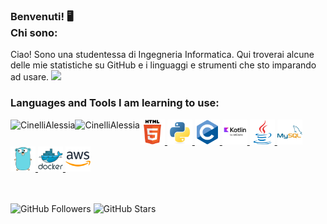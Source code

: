 <h3 align="left">Benvenuti! 🖥️ 
  <br> Chi sono: </h3>

<p align="left"> Ciao! Sono una studentessa di Ingegneria Informatica. Qui troverai alcune delle mie statistiche su GitHub e i linguaggi e strumenti che sto imparando ad usare. <img src="https://media.giphy.com/media/hvRJCLFzcasrR4ia7z/giphy.gif" width="30px"> </p>

<h3 align="left">Languages and Tools I am learning to use:</h3>

<!--  --> 
<p>
  <img align="left" src="https://github-readme-stats.vercel.app/api/top-langs?username=CinelliAlessia&theme=catppuccin_latte&show_icons=true&locale=en&layout=compact" alt="CinelliAlessia" />
</p>

<p>
  <img align="left" src="https://github-readme-stats-sigma-five.vercel.app/api?username=CinelliAlessia&show_icons=true&theme=catppuccin_latte)](https://github.com/anuraghazra/github-readme-stats" alt="CinelliAlessia" />
</p>

<p align="left">
  <a href="https://developer.mozilla.org/en-US/docs/Web/HTML" target="_blank" rel="noreferrer">
    <img src="https://raw.githubusercontent.com/devicons/devicon/master/icons/html5/html5-original-wordmark.svg" alt="html5" width="40" height="40"/>
  </a>
  <a href="https://www.python.org" target="_blank" rel="noreferrer">
    <img src="https://raw.githubusercontent.com/devicons/devicon/master/icons/python/python-original.svg" alt="python" width="40" height="40"/>
  </a>
  <a href="https://www.cprogramming.com/" target="_blank" rel="noreferrer">
    <img src="https://raw.githubusercontent.com/devicons/devicon/master/icons/c/c-original.svg" alt="c" width="40" height="40"/>
  </a>
  <a href="https://kotlinlang.org/" target="_blank" rel="noreferrer">
    <img src="https://raw.githubusercontent.com/devicons/devicon/master/icons/kotlin/kotlin-original-wordmark.svg" alt="kotlin" width="40" height="40"/>
  </a>
  <a href="https://www.java.com" target="_blank" rel="noreferrer">
    <img src="https://raw.githubusercontent.com/devicons/devicon/master/icons/java/java-original.svg" alt="java" width="40" height="40"/>
  </a>
  <a href="https://www.mysql.com/" target="_blank" rel="noreferrer">
    <img src="https://raw.githubusercontent.com/devicons/devicon/master/icons/mysql/mysql-original-wordmark.svg" alt="mysql" width="40" height="40"/>
  </a>
  <a href="https://golang.org" target="_blank" rel="noreferrer">
    <img src="https://raw.githubusercontent.com/devicons/devicon/master/icons/go/go-original.svg" alt="go" width="40" height="40"/>
  </a>
  <a href="https://www.docker.com/" target="_blank" rel="noreferrer">
    <img src="https://raw.githubusercontent.com/devicons/devicon/master/icons/docker/docker-original-wordmark.svg" alt="docker" width="40" height="40"/>
  </a>
  <a href="https://aws.amazon.com" target="_blank" rel="noreferrer">
    <img src="https://raw.githubusercontent.com/devicons/devicon/master/icons/amazonwebservices/amazonwebservices-original-wordmark.svg" alt="aws" width="40" height="40"/>
  </a>  
</p>

<p align="left">
  <br><br>
  <img src="https://img.shields.io/github/followers/CinelliAlessia?label=Segui&style=social" alt="GitHub Followers"/>
  <img src="https://img.shields.io/github/stars/CinelliAlessia?label=Stelle&style=social" alt="GitHub Stars"/>
</p>
